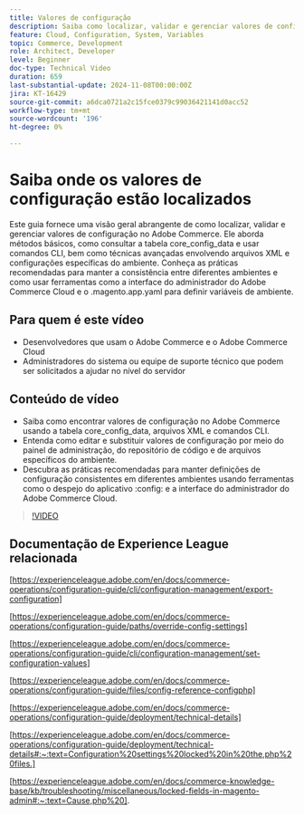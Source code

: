```yaml
---
title: Valores de configuração
description: Saiba como localizar, validar e gerenciar valores de configuração no Adobe Commerce usando core_config_data, arquivos XML e configurações administrativas.
feature: Cloud, Configuration, System, Variables
topic: Commerce, Development
role: Architect, Developer
level: Beginner
doc-type: Technical Video
duration: 659
last-substantial-update: 2024-11-08T00:00:00Z
jira: KT-16429
source-git-commit: a6dca0721a2c15fce0379c99036421141d0acc52
workflow-type: tm+mt
source-wordcount: '196'
ht-degree: 0%

---
```



# Saiba onde os valores de configuração estão localizados

Este guia fornece uma visão geral abrangente de como localizar, validar e gerenciar valores de configuração no Adobe Commerce. Ele aborda métodos básicos, como consultar a tabela core_config_data e usar comandos CLI, bem como técnicas avançadas envolvendo arquivos XML e configurações específicas do ambiente. Conheça as práticas recomendadas para manter a consistência entre diferentes ambientes e como usar ferramentas como a interface do administrador do Adobe Commerce Cloud e o .magento.app.yaml para definir variáveis de ambiente.

## Para quem é este vídeo

- Desenvolvedores que usam o Adobe Commerce e o Adobe Commerce Cloud
- Administradores do sistema ou equipe de suporte técnico que podem ser solicitados a ajudar no nível do servidor

## Conteúdo de vídeo

- Saiba como encontrar valores de configuração no Adobe Commerce usando a tabela core_config_data, arquivos XML e comandos CLI.
- Entenda como editar e substituir valores de configuração por meio do painel de administração, do repositório de código e de arquivos específicos do ambiente.
- Descubra as práticas recomendadas para manter definições de configuração consistentes em diferentes ambientes usando ferramentas como o despejo do aplicativo :config: e a interface do administrador do Adobe Commerce Cloud.

>[!VIDEO](https://video.tv.adobe.com/v/3436458/?learn=on)

## Documentação de Experience League relacionada

[https://experienceleague.adobe.com/en/docs/commerce-operations/configuration-guide/cli/configuration-management/export-configuration]

[https://experienceleague.adobe.com/en/docs/commerce-operations/configuration-guide/paths/override-config-settings]

[https://experienceleague.adobe.com/en/docs/commerce-operations/configuration-guide/cli/configuration-management/set-configuration-values]

[https://experienceleague.adobe.com/en/docs/commerce-operations/configuration-guide/files/config-reference-configphp]

[https://experienceleague.adobe.com/en/docs/commerce-operations/configuration-guide/deployment/technical-details]

[https://experienceleague.adobe.com/en/docs/commerce-operations/configuration-guide/deployment/technical-details#:~:text=Configuration%20settings%20locked%20in%20the,php%20files.]

[https://experienceleague.adobe.com/en/docs/commerce-knowledge-base/kb/troubleshooting/miscellaneous/locked-fields-in-magento-admin#:~:text=Cause,php%20].
